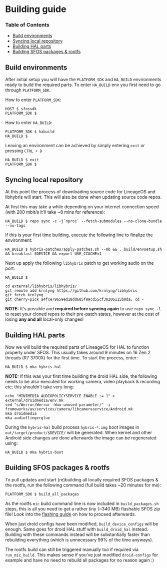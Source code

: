 # Building guide

### Table of Contents
* [Build environments](#build-environments)
* [Syncing local repository](#syncing-local-repository)
* [Building HAL parts](#building-hal-parts)
* [Building SFOS packages & rootfs](#building-sfos-packages-rootfs)

## Build environments

After initial setup you will have the `PLATFORM_SDK` and `HA_BUILD` environments ready to build the required parts. To enter `HA_BUILD` env you first need to go through `PLATFORM_SDK`.

How to enter `PLATFORM_SDK`:
```
HOST $ sfossdk
PLATFORM_SDK $
```

How to enter `HA_BUILD`:
```
PLATFORM_SDK $ habuild
HA_BUILD $
```

Leaving an environment can be achieved by simply entering `exit` or pressing `CTRL + D`
```
HA_BUILD $ exit
PLATFORM_SDK $
```

## Syncing local repository

At this point the process of downloading source code for LineageOS and libhybris will start. This will also be done when updating source code repos.

At first this may take a while depending on your internet connection speed (with 200 mbit/s it'll take ~8 mins for reference):
```
HA_BUILD $ repo sync -c -j`nproc` --fetch-submodules --no-clone-bundle --no-tags
```

If this is your first time building, execute the following line to finalize the environment:
```
HA_BUILD $ hybris-patches/apply-patches.sh --mb && . build/envsetup.sh && breakfast $DEVICE && export USE_CCACHE=1
```

Next up apply the following `libhybris` patch to get working audio on the port:
```
HA_BUILD $

cd external/libhybris/libhybris/
git remote add krnlyng https://github.com/krnlyng/libhybris
git fetch krnlyng
git cherry-pick a4fce79659ed18dd685f89cd55cf30206115b0da; cd -
```

**NOTE:** It's possible and **required before syncing again** to use `repo sync -l` to reset your cloned repos to their pre-patch states, however at the cost of losing **any and all** local-only changes!

## Building HAL parts

Now we will build the required parts of LineageOS for HAL to function properly under SFOS. This usually takes around 9 minutes on 16 Zen 2 threads (R7 3700X) for the first time. To start the process, enter:
```
HA_BUILD $ mka hybris-hal
```

**NOTE:** If this was your first time building the droid HAL side, the following needs to be also executed for working camera, video playback & recording etc; this shouldn't take very long:
```
echo "MINIMEDIA_AUDIOPOLICYSERVICE_ENABLE := 1" > external/droidmedia/env.mk
sed "s/Werror/Werror -Wno-unused-parameter/" -i frameworks/av/services/camera/libcameraservice/Android.mk
mka droidmedia
mka audioflingerglue
```

During the `hybris-hal` build process `hybris-*.img` boot images in `out/target/product/$DEVICE/` will be generated. When kernel and other Android side changes are done afterwards the image can be regenerated using:
```
HA_BUILD $ mka hybris-boot
```

## Building SFOS packages & rootfs<a name="building-sfos-packages-rootfs"></a>

To pull updates and start (re)building all locally required SFOS packages & the rootfs, run the following command (full build takes ~20 minutes for me):
```
PLATFORM_SDK $ build_all_packages
```

As the rootfs `mic` build command line is now included in `build_packages.sh` steps, this is all you need to get a rather tiny (~340 MB) flashable SFOS zip file! Look into the [flashing guide](FLASHING.md) on how to proceed afterwards.

When just droid configs have been modified, `build_device_configs` will be enough. Same goes for droid HAL stuff with `build_droid_hal` instead. Building with these commands instead will be substantially faster than rebuilding everything (which is unnecessary 99% of the time anyways).

The rootfs build can still be triggered manually too if required via `run_mic_build`. This makes sense if you've just modified `droid-configs` for example and have no need to rebuild all packages for no reason again :)
